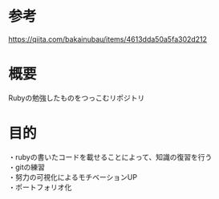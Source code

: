 # 参考
https://qiita.com/bakainubau/items/4613dda50a5fa302d212

# 概要
Rubyの勉強したものをつっこむリポジトリ

# 目的
・rubyの書いたコードを載せることによって、知識の復習を行う  
・gitの練習  
・努力の可視化によるモチベーションUP  
・ポートフォリオ化  
